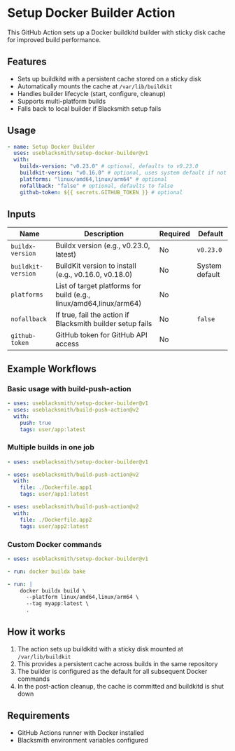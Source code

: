 # Setup Docker Builder Action

This GitHub Action sets up a Docker buildkitd builder with sticky disk cache for improved build performance.

## Features

- Sets up buildkitd with a persistent cache stored on a sticky disk
- Automatically mounts the cache at `/var/lib/buildkit`
- Handles builder lifecycle (start, configure, cleanup)
- Supports multi-platform builds
- Falls back to local builder if Blacksmith setup fails

## Usage

```yaml
- name: Setup Docker Builder
  uses: useblacksmith/setup-docker-builder@v1
  with:
    buildx-version: "v0.23.0" # optional, defaults to v0.23.0
    buildkit-version: "v0.16.0" # optional, uses system default if not specified
    platforms: "linux/amd64,linux/arm64" # optional
    nofallback: "false" # optional, defaults to false
    github-token: ${{ secrets.GITHUB_TOKEN }} # optional
```

## Inputs

| Name               | Description                                                        | Required | Default        |
| ------------------ | ------------------------------------------------------------------ | -------- | -------------- |
| `buildx-version`   | Buildx version (e.g., v0.23.0, latest)                             | No       | `v0.23.0`      |
| `buildkit-version` | BuildKit version to install (e.g., v0.16.0, v0.18.0)               | No       | System default |
| `platforms`        | List of target platforms for build (e.g., linux/amd64,linux/arm64) | No       |                |
| `nofallback`       | If true, fail the action if Blacksmith builder setup fails         | No       | `false`        |
| `github-token`     | GitHub token for GitHub API access                                 | No       |                |

## Example Workflows

### Basic usage with build-push-action

```yaml
- uses: useblacksmith/setup-docker-builder@v1
- uses: useblacksmith/build-push-action@v2
  with:
    push: true
    tags: user/app:latest
```

### Multiple builds in one job

```yaml
- uses: useblacksmith/setup-docker-builder@v1

- uses: useblacksmith/build-push-action@v2
  with:
    file: ./Dockerfile.app1
    tags: user/app1:latest

- uses: useblacksmith/build-push-action@v2
  with:
    file: ./Dockerfile.app2
    tags: user/app2:latest
```

### Custom Docker commands

```yaml
- uses: useblacksmith/setup-docker-builder@v1

- run: docker buildx bake

- run: |
    docker buildx build \
      --platform linux/amd64,linux/arm64 \
      --tag myapp:latest \
      .
```

## How it works

1. The action sets up buildkitd with a sticky disk mounted at `/var/lib/buildkit`
2. This provides a persistent cache across builds in the same repository
3. The builder is configured as the default for all subsequent Docker commands
4. In the post-action cleanup, the cache is committed and buildkitd is shut down

## Requirements

- GitHub Actions runner with Docker installed
- Blacksmith environment variables configured
